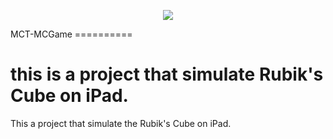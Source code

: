 <p align="center"><img src='https://github.com/ruitaocc/MCT-MCGame/tree/master/Classes/Icon-72@2x.png'></p>
MCT-MCGame
==========

this is a project that simulate Rubik's Cube on iPad.
=======
This a project that simulate the Rubik's Cube on iPad.
